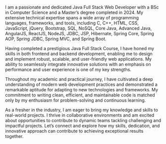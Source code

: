 I am a passionate and dedicated Java Full Stack Web Developer with a BSc in Computer Science and a Master’s degree completed in 2024. My extensive technical expertise spans a wide array of programming languages, frameworks, and tools, including C, C++, HTML, CSS, JavaScript, jQuery, Bootstrap, SQL, NoSQL, Core Java, Advanced Java, AngularJS, ReactJS, NodeJS, JDBC, JSP, Hibernate, Spring Core, Spring AOP, Spring JDBC, Spring MVC, and Spring Boot.

Having completed a prestigious Java Full Stack Course, I have honed my skills in both frontend and backend development, enabling me to design and implement robust, scalable, and user-friendly web applications. My ability to seamlessly integrate innovative solutions with an emphasis on performance and user experience is one of my key strengths.

Throughout my academic and practical journey, I have cultivated a deep understanding of modern web development practices and demonstrated a remarkable aptitude for adapting to new technologies and frameworks. My commitment to writing clean, efficient, and maintainable code is matched only by my enthusiasm for problem-solving and continuous learning.

As a fresher in the industry, I am eager to bring my knowledge and skills to real-world projects. I thrive in collaborative environments and am excited about opportunities to contribute to dynamic teams tackling challenging and impactful projects. Let’s connect and explore how my skills, dedication, and innovative approach can contribute to achieving exceptional results together.
